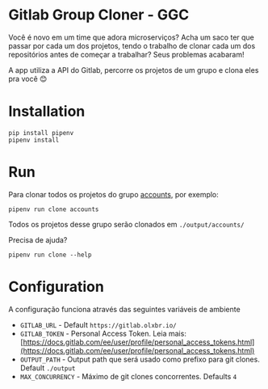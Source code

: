 # Gitlab Group Cloner - GGC

Você é novo em um time que adora microserviços? Acha um saco ter que passar por 
cada um dos projetos, tendo o trabalho de clonar cada um dos repositórios 
antes de começar a trabalhar? Seus problemas acabaram!

A app utiliza a API do Gitlab, percorre os projetos de um grupo e clona eles pra você 😊

# Installation

```shell
pip install pipenv 
pipenv install
```

# Run
Para clonar todos os projetos do grupo [accounts](https://gitlab.olxbr.io/accounts), por exemplo:

```shell
pipenv run clone accounts
```

Todos os projetos desse grupo serão clonados em `./output/accounts/`

Precisa de ajuda?

```shell
pipenv run clone --help
```

# Configuration

A configuração funciona através das seguintes variáveis de ambiente

- `GITLAB_URL` - Default `https://gitlab.olxbr.io/`
- `GITLAB_TOKEN` - Personal Access Token. Leia mais: [https://docs.gitlab.com/ee/user/profile/personal_access_tokens.html](https://docs.gitlab.com/ee/user/profile/personal_access_tokens.html)  
- `OUTPUT_PATH` - Output path que será usado como prefixo para git clones. Default `./output`
- `MAX_CONCURRENCY` - Máximo de git clones concorrentes. Defaults `4`
